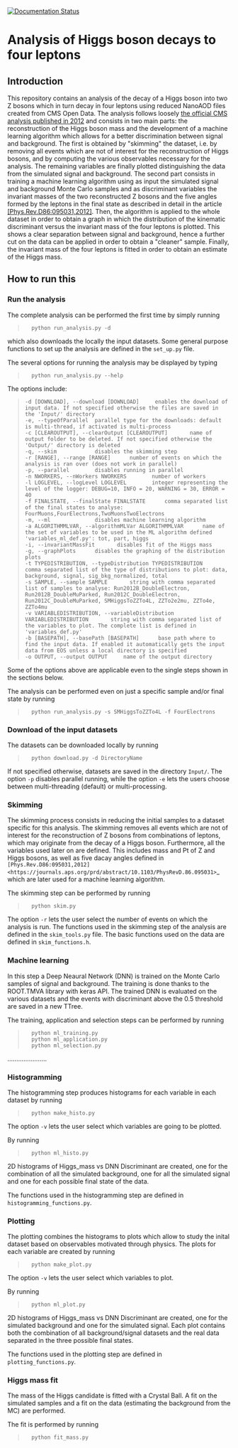 <a href='https://higgstofourleptons-8tev.readthedocs.io/en/latest/'>
    <img src='https://readthedocs.org/projects/higgstofourleptons-8tev/badge/?version=latest' alt='Documentation Status' />
</a>

# Analysis of Higgs boson decays to four leptons

## Introduction
This repository contains an analysis of the decay of a Higgs boson into two Z bosons which in turn decay in four leptons
using reduced NanoAOD files created from CMS Open Data. The analysis follows loosely 
[the official CMS analysis published in 2012](https://www.sciencedirect.com/science/article/pii/S0370269312008581) and
consists in two main parts: the reconstruction of the Higgs boson mass and 
the development of a machine learning algorithm which allows for a better 
discrimination between signal and background. The first is obtained by "skimming" 
the dataset, i.e. by removing all events which are not of interest for the reconstruction
of Higgs bosons, and by computing the various observables necessary for the analysis.
The remaining variables are finally plotted distinguishing the data from the simulated 
signal and background. The second part consists in training a machine learning algorithm
using as input the simulated signal and background Monte Carlo samples and as discriminant
variables the invariant masses of the two reconstructed Z bosons and the five angles 
formed by the leptons in the final state as described in detail in the article 
[[Phys.Rev.D86:095031,2012]](https://journals.aps.org/prd/abstract/10.1103/PhysRevD.86.095031). 
Then, the algorithm is applied to the whole dataset in order to obtain a graph in which the 
distribution of the kinematic discriminant versus the invariant mass of the four leptons is plotted.
This shows a clear separation between signal and background, hence a further cut on the data can be 
applied in order to obtain a "cleaner" sample. Finally, the invariant mass of the four leptons 
is fitted in order to obtain an estimate of the Higgs mass.

## How to run this

### Run the analysis
The complete analysis can be performed the first time by simply running 

>       python run_analysis.py -d

which also downloads the locally the input datasets. 
Some general purpose functions to set up the analysis are defined in 
the `set_up.py` file.

The several options for running the analysis may be displayed by typing

>       python run_analysis.py --help

The options include:

>     -d [DOWNLOAD], --download [DOWNLOAD]     enables the download of input data. If not specified otherwise the files are saved in the 'Input/' directory
>     -e, --typeOfParallel  parallel type for the downloads: default is multi-thread, if activated is multi-process
>     -c [CLEAROUTPUT], --clearOutput [CLEAROUTPUT]       name of output folder to be deleted. If not specified otherwise the 'Output/' directory is deleted
>     -q, --skim            disables the skimming step
>     -r [RANGE], --range [RANGE]      number of events on which the analysis is ran over (does not work in parallel)
>     -p, --parallel        disables running in parallel
>     -n NWORKERS, --nWorkers NWORKERS        number of workers
>     -l LOGLEVEL, --logLevel LOGLEVEL        integer representing the level of the logger: DEBUG=10, INFO = 20, WARNING = 30, ERROR = 40
>     -f FINALSTATE, --finalState FINALSTATE      comma separated list of the final states to analyse: FourMuons,FourElectrons,TwoMuonsTwoElectrons
>     -m, --ml              disables machine learning algorithm
>     -a ALGORITHMMLVAR, --algorithmMLVar ALGORITHMMLVAR      name of the set of variables to be used in the ML algorithm defined 'variables_ml_def.py': tot, part, higgs
>     -i, --invariantMassFit       disables fit of the Higgs mass
>     -g, --graphPlots      disables the graphing of the distribution plots
>     -t TYPEDISTRIBUTION, --typeDistribution TYPEDISTRIBUTION        comma separated list of the type of distributions to plot: data, background, signal, sig_bkg_normalized, total
>     -s SAMPLE, --sample SAMPLE       string with comma separated list of samples to analyse: Run2012B_DoubleElectron, Run2012B_DoubleMuParked, Run2012C_DoubleElectron, Run2012C_DoubleMuParked, SMHiggsToZZTo4L, ZZTo2e2mu, ZZTo4e, ZZTo4mu
>     -v VARIABLEDISTRIBUTION, --variableDistribution VARIABLEDISTRIBUTION       string with comma separated list of the variables to plot. The complete list is defined in 'variables_def.py'
>     -b [BASEPATH], --basePath [BASEPATH]      base path where to find the input data. If enabled it automatically gets the input data from EOS unless a local directory is specified
>     -o OUTPUT, --output OUTPUT     name of the output directory

Some of the options above are applicable even to the single steps shown in the sections below.

The analysis can be performed even on just a specific sample and/or final state by running

>       python run_analysis.py -s SMHiggsToZZTo4L -f FourElectrons

### Download of the input datasets

The datasets can be downloaded locally by running 

>       python download.py -d DirectoryName

If not specified otherwise, datasets are saved in the directory `Input/`. The option `-p`
disables parallel running, while the option `-e` lets the users choose between 
multi-threading (default) or multi-processing.

### Skimming

The skimming process consists in reducing the initial samples to a dataset 
specific for this analysis. The skimming removes all events
which are not of interest for the reconstruction of Z bosons
from combinations of leptons, which may originate from the
decay of a Higgs boson. Furthermore, all the variables used
later on are defined. This includes mass and Pt of Z and Higgs
bosons, as well as five dacay angles defined in `[Phys.Rev.D86:095031,2012]
<https://journals.aps.org/prd/abstract/10.1103/PhysRevD.86.095031>`_
which are later used for a machine learning algorithm.

The skimming step can be performed by running 

>       python skim.py 

The option `-r` lets the user select the number of events on which the analysis is run.
The functions used in the skimming step of the analysis are defined
in the `skim_tools.py` file.
The basic functions used on the data are defined in `skim_functions.h`.

### Machine learning

In this step a Deep Neaural Network (DNN) is trained on the Monte Carlo samples
of signal and background. The training is done thanks to the ROOT.TMVA library
with keras API. The trained DNN is evaluated on the various datasets and the events
with discriminant above the 0.5 threshold are saved in a new TTree.

The training, application and selection steps can be performed by running 

>       python ml_training.py 
>       python ml_application.py 
>       python ml_selection.py 

......................


### Histogramming
The histogramming step produces histograms for each variable in each dataset by running

>       python make_histo.py

The option `-v` lets the user select which variables are going to be plotted. 

By running 

>       python ml_histo.py

2D histograms of Higgs_mass vs DNN Discriminant
are created, one for the combination of all the simulated background,
one for all the simulated signal and one for each possible final state
of the data.

The functions used in the histogramming step are defined in `histogramming_functions.py`.

### Plotting
The plotting combines the histograms to plots which allow to study the
inital dataset based on observables motivated through physics. 
The plots for each variable are created by running 

>       python make_plot.py

The option `-v` lets the user select which variables to plot. 

By running 

>       python ml_plot.py

2D histograms of Higgs_mass vs DNN Discriminant
are created, one for the simulated background and one for the
simulated signal. Each plot contains both the combination
of all background/signal datasets and the real data
separated in the three possible final states.

The functions used in the plotting step are defined in `plotting_functions.py`.


### Higgs mass fit
The mass of the Higgs candidate is fitted with a Crystal Ball. 
A fit on the simulated samples and a fit on the data 
(estimating the background from the MC) are performed.

The fit is performed by running

>       python fit_mass.py
